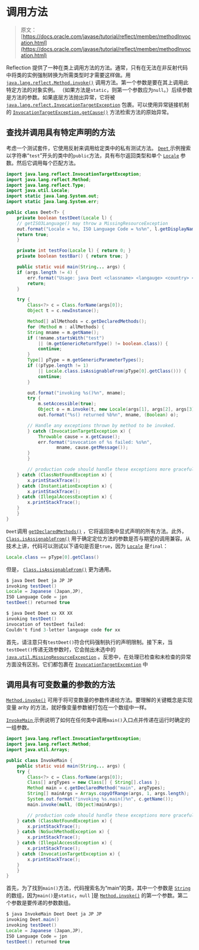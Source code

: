 # 调用方法

> 原文： [https://docs.oracle.com/javase/tutorial/reflect/member/methodInvocation.html](https://docs.oracle.com/javase/tutorial/reflect/member/methodInvocation.html)

Reflection 提供了一种在类上调用方法的方法。通常，只有在无法在非反射代码中将类的实例强制转换为所需类型时才需要这样做。用 [`java.lang.reflect.Method.invoke()`](https://docs.oracle.com/javase/8/docs/api/java/lang/reflect/Method.html#invoke-java.lang.Object-java.lang.Object...-) 调用方法。第一个参数是要在其上调用此特定方法的对象实例。 （如果方法是`static`，则第一个参数应为`null`。）后续参数是方法的参数。如果底层方法抛出异常，它将被 [`java.lang.reflect.InvocationTargetException`](https://docs.oracle.com/javase/8/docs/api/java/lang/reflect/InvocationTargetException.html) 包裹。可以使用异常链接机制的 [`InvocationTargetException.getCause()`](https://docs.oracle.com/javase/8/docs/api/java/lang/reflect/InvocationTargetException.html#getCause--) 方法检索方法的原始异常。

## 查找并调用具有特定声明的方法

考虑一个测试套件，它使用反射来调用给定类中的私有测试方法。 [``Deet`` ](example/Deet.java)示例搜索以字符串“`test`”开头的类中的`public`方法，具有布尔返回类型和单个 [`Locale`](https://docs.oracle.com/javase/8/docs/api/java/util/Locale.html) 参数。然后它调用每个匹配方法。

```java
import java.lang.reflect.InvocationTargetException;
import java.lang.reflect.Method;
import java.lang.reflect.Type;
import java.util.Locale;
import static java.lang.System.out;
import static java.lang.System.err;

public class Deet<T> {
    private boolean testDeet(Locale l) {
	// getISO3Language() may throw a MissingResourceException
	out.format("Locale = %s, ISO Language Code = %s%n", l.getDisplayName(), l.getISO3Language());
	return true;
    }

    private int testFoo(Locale l) { return 0; }
    private boolean testBar() { return true; }

    public static void main(String... args) {
	if (args.length != 4) {
	    err.format("Usage: java Deet <classname> <langauge> <country> <variant>%n");
	    return;
	}

	try {
	    Class<?> c = Class.forName(args[0]);
	    Object t = c.newInstance();

	    Method[] allMethods = c.getDeclaredMethods();
	    for (Method m : allMethods) {
		String mname = m.getName();
		if (!mname.startsWith("test")
		    || (m.getGenericReturnType() != boolean.class)) {
		    continue;
		}
 		Type[] pType = m.getGenericParameterTypes();
 		if ((pType.length != 1)
		    || Locale.class.isAssignableFrom(pType[0].getClass())) {
 		    continue;
 		}

		out.format("invoking %s()%n", mname);
		try {
		    m.setAccessible(true);
		    Object o = m.invoke(t, new Locale(args[1], args[2], args[3]));
		    out.format("%s() returned %b%n", mname, (Boolean) o);

		// Handle any exceptions thrown by method to be invoked.
		} catch (InvocationTargetException x) {
		    Throwable cause = x.getCause();
		    err.format("invocation of %s failed: %s%n",
			       mname, cause.getMessage());
		}
	    }

        // production code should handle these exceptions more gracefully
	} catch (ClassNotFoundException x) {
	    x.printStackTrace();
	} catch (InstantiationException x) {
	    x.printStackTrace();
	} catch (IllegalAccessException x) {
	    x.printStackTrace();
	}
    }
}

```

`Deet`调用 [`getDeclaredMethods()`](https://docs.oracle.com/javase/8/docs/api/java/lang/Class.html#getDeclaredMethods--) ，它将返回类中显式声明的所有方法。此外， [`Class.isAssignableFrom()`](https://docs.oracle.com/javase/8/docs/api/java/lang/Class.html#isAssignableFrom-java.lang.Class-) 用于确定定位方法的参数是否与期望的调用兼容。从技术上讲，代码可以测试以下语句是否是`true`，因为 [`Locale`](https://docs.oracle.com/javase/8/docs/api/java/util/Locale.html) 是`final`：

```java
Locale.class == pType[0].getClass()

```

但是， [`Class.isAssignableFrom()`](https://docs.oracle.com/javase/8/docs/api/java/lang/Class.html#isAssignableFrom-java.lang.Class-) 更为通用。

```java
$ java Deet Deet ja JP JP
invoking testDeet()
Locale = Japanese (Japan,JP), 
ISO Language Code = jpn
testDeet() returned true

```

```java
$ java Deet Deet xx XX XX
invoking testDeet()
invocation of testDeet failed: 
Couldn't find 3-letter language code for xx

```

首先，请注意只有`testDeet()`符合代码强制执行的声明限制。接下来，当`testDeet()`传递无效参数时，它会抛出未选中的 [`java.util.MissingResourceException`](https://docs.oracle.com/javase/8/docs/api/java/util/MissingResourceException.html) 。反思中，在处理已检查和未检查的异常方面没有区别。它们都包裹在 [`InvocationTargetException`](https://docs.oracle.com/javase/8/docs/api/java/lang/reflect/InvocationTargetException.html) 中

## 调用具有可变数量的参数的方法

[`Method.invoke()`](https://docs.oracle.com/javase/8/docs/api/java/lang/reflect/Method.html#invoke-java.lang.Object-java.lang.Object...-) 可用于将可变数量的参数传递给方法。要理解的关键概念是实现变量 arity 的方法，就好像变量参数被打包在一个数组中一样。

[``InvokeMain`` ](example/InvokeMain.java)示例说明了如何在任何类中调用`main()`入口点并传递在运行时确定的一组参数。

```java
import java.lang.reflect.InvocationTargetException;
import java.lang.reflect.Method;
import java.util.Arrays;

public class InvokeMain {
    public static void main(String... args) {
	try {
	    Class<?> c = Class.forName(args[0]);
	    Class[] argTypes = new Class[] { String[].class };
	    Method main = c.getDeclaredMethod("main", argTypes);
  	    String[] mainArgs = Arrays.copyOfRange(args, 1, args.length);
	    System.out.format("invoking %s.main()%n", c.getName());
	    main.invoke(null, (Object)mainArgs);

        // production code should handle these exceptions more gracefully
	} catch (ClassNotFoundException x) {
	    x.printStackTrace();
	} catch (NoSuchMethodException x) {
	    x.printStackTrace();
	} catch (IllegalAccessException x) {
	    x.printStackTrace();
	} catch (InvocationTargetException x) {
	    x.printStackTrace();
	}
    }
}

```

首先，为了找到`main()`方法，代码搜索名为“main”的类，其中一个参数是 [`String`](https://docs.oracle.com/javase/8/docs/api/java/lang/String.html) 的数组，因为`main()`是`static`，`null` ]是 [`Method.invoke()`](https://docs.oracle.com/javase/8/docs/api/java/lang/reflect/Method.html#invoke-java.lang.Object-java.lang.Object...-) 的第一个参数。第二个参数是要传递的参数数组。

```java
$ java InvokeMain Deet Deet ja JP JP
invoking Deet.main()
invoking testDeet()
Locale = Japanese (Japan,JP), 
ISO Language Code = jpn
testDeet() returned true

```